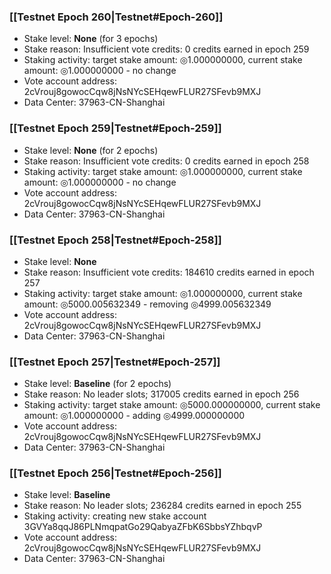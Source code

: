 ### [[Testnet Epoch 260|Testnet#Epoch-260]]
* Stake level: **None** (for 3 epochs)
* Stake reason: Insufficient vote credits: 0 credits earned in epoch 259
* Staking activity: target stake amount: ◎1.000000000, current stake amount: ◎1.000000000 - no change
* Vote account address: 2cVrouj8gowocCqw8jNsNYcSEHqewFLUR27SFevb9MXJ
* Data Center: 37963-CN-Shanghai
### [[Testnet Epoch 259|Testnet#Epoch-259]]
* Stake level: **None** (for 2 epochs)
* Stake reason: Insufficient vote credits: 0 credits earned in epoch 258
* Staking activity: target stake amount: ◎1.000000000, current stake amount: ◎1.000000000 - no change
* Vote account address: 2cVrouj8gowocCqw8jNsNYcSEHqewFLUR27SFevb9MXJ
* Data Center: 37963-CN-Shanghai
### [[Testnet Epoch 258|Testnet#Epoch-258]]
* Stake level: **None**
* Stake reason: Insufficient vote credits: 184610 credits earned in epoch 257
* Staking activity: target stake amount: ◎1.000000000, current stake amount: ◎5000.005632349 - removing ◎4999.005632349
* Vote account address: 2cVrouj8gowocCqw8jNsNYcSEHqewFLUR27SFevb9MXJ
* Data Center: 37963-CN-Shanghai
### [[Testnet Epoch 257|Testnet#Epoch-257]]
* Stake level: **Baseline** (for 2 epochs)
* Stake reason: No leader slots; 317005 credits earned in epoch 256
* Staking activity: target stake amount: ◎5000.000000000, current stake amount: ◎1.000000000 - adding ◎4999.000000000
* Vote account address: 2cVrouj8gowocCqw8jNsNYcSEHqewFLUR27SFevb9MXJ
* Data Center: 37963-CN-Shanghai
### [[Testnet Epoch 256|Testnet#Epoch-256]]
* Stake level: **Baseline**
* Stake reason: No leader slots; 236284 credits earned in epoch 255
* Staking activity: creating new stake account 3GVYa8qqJ86PLNmqpatGo29QabyaZFbK6SbbsYZhbqvP
* Vote account address: 2cVrouj8gowocCqw8jNsNYcSEHqewFLUR27SFevb9MXJ
* Data Center: 37963-CN-Shanghai